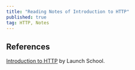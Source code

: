 ```yaml
---
title: "Reading Notes of Introduction to HTTP"
published: true
tag: HTTP, Notes
---
```

## 
## References

[Introduction to HTTP](https://launchschool.com/books/http) by Launch School. 